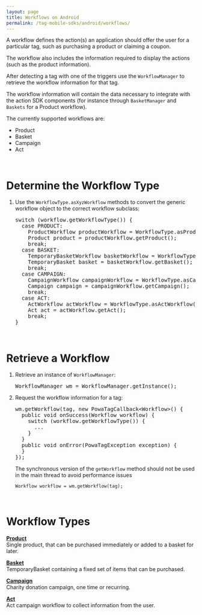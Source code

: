 ```yaml
---
layout: page
title: Workflows on Android
permalink: /tag-mobile-sdks/android/workflows/
---
```


A workflow defines the action(s) an application should offer the user for a particular tag, such as purchasing a product or claiming a coupon.

The workflow also includes the information required to display the actions (such as the product information).

After detecting a tag with one of the triggers use the `WorkflowManager` to retrieve the workflow information for that tag.

The workflow information will contain the data necessary to integrate with the action SDK components (for instance through `BasketManager` and `Baskets` for a Product workflow).

The currently supported workflows are:

* Product
* Basket
* Campaign
* Act

<br />

# Determine the Workflow Type

1. Use the `WorkflowType.asXyzWorkflow` methods to convert the generic workflow object to the correct workflow subclass:

    <pre>switch (workflow.getWorkflowType()) {
     case PRODUCT:
       ProductWorkflow productWorkflow = WorkflowType.asProductWorkflow(workflow);
       Product product = productWorkflow.getProduct();
       break;
     case BASKET:
       TemporaryBasketWorkflow basketWorkflow = WorkflowType.asBasketWorkflow(workflow);
       TemporaryBasket basket = basketWorkflow.getBasket();
       break;
     case CAMPAIGN:
       CampaignWorkflow campaignWorkflow = WorkflowType.asCampaignWorkflow(workflow);
       Campaign campaign = campaignWorkflow.getCampaign();
       break;
     case ACT:
       ActWorkflow actWorkflow = WorkflowType.asActWorkflow(workflow);
       Act act = actWorkflow.getAct();
       break;
   }</pre>
   

<br />

# Retrieve a Workflow

1. Retrieve an instance of `WorkflowManager`:

    <pre>WorkflowManager wm = WorkflowManager.getInstance();</pre>

2. Request the workflow information for a tag:

    <pre>wm.getWorkflow(tag, new PowaTagCallback&lt;Workflow&gt;() {
     public void onSuccess(Workflow workflow) {
       switch (workflow.getWorkflowType()) {
         ...
       }
     }
     public void onError(PowaTagException exception) {
     }
   });</pre>
       
  	The synchronous version of the <code>getWorkflow</code> method should not be used in the main thread to avoid performance issues 
    
    <code>Workflow workflow = wm.getWorkflow(tag); </code>

<br />

# Workflow Types

**[Product]({{site.baseurl}}/tag-mobile-sdks/android/products/)**<br />
Single product, that can be purchased immediately or added to a basket for later.

**[Basket]({{site.baseurl}}/tag-mobile-sdks/android/baskets/)**<br />
TemporaryBasket containing a fixed set of items that can be purchased.

**[Campaign]({{site.baseurl}}/tag-mobile-sdks/android/campaigns/)**<br />
Charity donation campaign, one time or recurring.

**[Act]({{site.baseurl}}/tag-mobile-sdks/android/act/)**<br />
Act campaign workflow to collect information from the user.